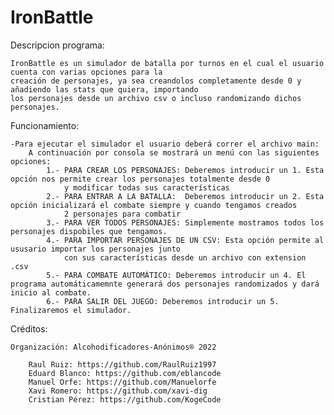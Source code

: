 # IronBattle

Descripcion programa:
    
    IronBattle es un simulador de batalla por turnos en el cual el usuario cuenta con varias opciones para la
    creación de personajes, ya sea creandolos completamente desde 0 y añadiendo las stats que quiera, importando
    los personajes desde un archivo csv o incluso randomizando dichos personajes.

Funcionamiento:

    -Para ejecutar el simulador el usuario deberá correr el archivo main:
        A continuación por consola se mostrará un menú con las siguientes opciones:
            1.- PARA CREAR LOS PERSONAJES: Deberemos introducir un 1. Esta opción nos permite crear los personajes totalmente desde 0
                y modificar todas sus características 
            2.- PARA ENTRAR A LA BATALLA:  Deberemos introducir un 2. Esta opción inicializará el combate siempre y cuando tengamos creados
                2 personajes para combatir
            3.- PARA VER TODOS PERSONAJES: Simplemente mostramos todos los personajes dispobiles que tengamos.
            4.- PARA IMPORTAR PERSONAJES DE UN CSV: Esta opción permite al ususario importar los personajes junto 
                con sus características desde un archivo con extension .csv
            5.- PARA COMBATE AUTOMÁTICO: Deberemos introducir un 4. El programa automáticamemnte generará dos personajes randomizados y dará inicio al combate.
            6.- PARA SALIR DEL JUEGO: Deberemos introducir un 5. Finalizaremos el simulador.
               

Créditos:
    
    Organización: Alcohodificadores-Anónimos® 2022
    
        Raul Ruiz: https://github.com/RaulRuiz1997
        Eduard Blanco: https://github.com/eblancode
        Manuel Orfe: https://github.com/Manuelorfe
        Xavi Romero: https://github.com/xavi-dig
        Cristian Pérez: https://github.com/KogeCode